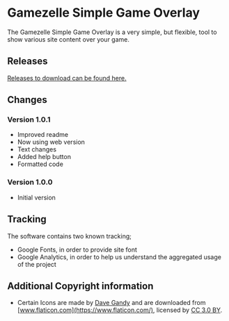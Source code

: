 # Gamezelle Simple Game Overlay

The Gamezelle Simple Game Overlay is a very simple, but flexible, tool to show various site content over your game.

## Releases

[Releases to download can be found here.](https://github.com/gamezelle/simple-game-overlay/releases/)

## Changes

### Version 1.0.1

- Improved readme
- Now using web version
- Text changes
- Added help button
- Formatted code

### Version 1.0.0

 - Initial version

## Tracking

The software contains two known tracking;

 - Google Fonts, in order to provide site font
 - Google Analytics, in order to help us understand the aggregated usage of the project

## Additional Copyright information

 - Certain Icons are made by [Dave Gandy](https://www.flaticon.com/authors/dave-gandy) and are downloaded from [www.flaticon.com](https://www.flaticon.com/), licensed by [CC 3.0 BY](http://creativecommons.org/licenses/by/3.0/).
